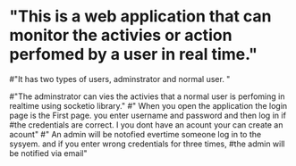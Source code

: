 # "This is a web application that can monitor the activies or action perfomed by a user in real time."
#"It has two types of users, adminstrator and normal user. "

#"The adminstrator can vies the activies that a normal user is perfoming in realtime using socketio library."
#" When you open the application the login page is the First page. you enter username and password and then log in if #the credentials are correct. I you dont have an acount your can create an acount"
#" An admin will be notofied evertime someone log in to the sysyem. and if you enter wrong credentials for three times, #the admin will be notified via email"
